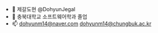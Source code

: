 - 👋 제갈도현 @DohyunJegal
- 🌱 충북대학교 소프트웨어학과 졸업
- 📫 dohyunm14@naver.com dohyunm14@chungbuk.ac.kr

<!---
DohyunJegal/DohyunJegal is a ✨ special ✨ repository because its `README.md` (this file) appears on your GitHub profile.
You can click the Preview link to take a look at your changes.
--->
